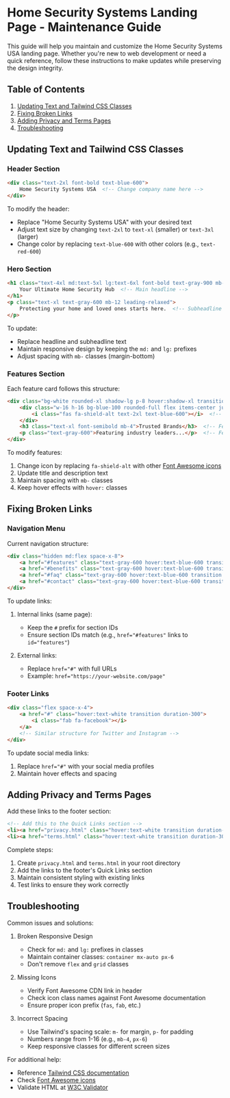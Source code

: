 # Home Security Systems Landing Page - Maintenance Guide

This guide will help you maintain and customize the Home Security Systems USA landing page. Whether you're new to web development or need a quick reference, follow these instructions to make updates while preserving the design integrity.

## Table of Contents
1. [Updating Text and Tailwind CSS Classes](#updating-text-and-tailwind-css-classes)
2. [Fixing Broken Links](#fixing-broken-links)
3. [Adding Privacy and Terms Pages](#adding-privacy-and-terms-pages)
4. [Troubleshooting](#troubleshooting)

## Updating Text and Tailwind CSS Classes

### Header Section
```html
<div class="text-2xl font-bold text-blue-600">
    Home Security Systems USA  <!-- Change company name here -->
</div>
```
To modify the header:
- Replace "Home Security Systems USA" with your desired text
- Adjust text size by changing `text-2xl` to `text-xl` (smaller) or `text-3xl` (larger)
- Change color by replacing `text-blue-600` with other colors (e.g., `text-red-600`)

### Hero Section
```html
<h1 class="text-4xl md:text-5xl lg:text-6xl font-bold text-gray-900 mb-8 leading-tight">
    Your Ultimate Home Security Hub  <!-- Main headline -->
</h1>
<p class="text-xl text-gray-600 mb-12 leading-relaxed">
    Protecting your home and loved ones starts here.  <!-- Subheadline -->
</p>
```
To update:
- Replace headline and subheadline text
- Maintain responsive design by keeping the `md:` and `lg:` prefixes
- Adjust spacing with `mb-` classes (margin-bottom)

### Features Section
Each feature card follows this structure:
```html
<div class="bg-white rounded-xl shadow-lg p-8 hover:shadow-xl transition duration-300">
    <div class="w-16 h-16 bg-blue-100 rounded-full flex items-center justify-center mb-6">
        <i class="fas fa-shield-alt text-2xl text-blue-600"></i>  <!-- Icon -->
    </div>
    <h3 class="text-xl font-semibold mb-4">Trusted Brands</h3>  <!-- Feature title -->
    <p class="text-gray-600">Featuring industry leaders...</p>  <!-- Feature description -->
</div>
```

To modify features:
1. Change icon by replacing `fa-shield-alt` with other [Font Awesome icons](https://fontawesome.com/icons)
2. Update title and description text
3. Maintain spacing with `mb-` classes
4. Keep hover effects with `hover:` classes

## Fixing Broken Links

### Navigation Menu
Current navigation structure:
```html
<div class="hidden md:flex space-x-8">
    <a href="#features" class="text-gray-600 hover:text-blue-600 transition duration-300">Features</a>
    <a href="#benefits" class="text-gray-600 hover:text-blue-600 transition duration-300">Benefits</a>
    <a href="#faq" class="text-gray-600 hover:text-blue-600 transition duration-300">FAQ</a>
    <a href="#contact" class="text-gray-600 hover:text-blue-600 transition duration-300">Contact</a>
</div>
```

To update links:
1. Internal links (same page):
   - Keep the `#` prefix for section IDs
   - Ensure section IDs match (e.g., `href="#features"` links to `id="features"`)

2. External links:
   - Replace `href="#"` with full URLs
   - Example: `href="https://your-website.com/page"`

### Footer Links
```html
<div class="flex space-x-4">
    <a href="#" class="hover:text-white transition duration-300">
        <i class="fab fa-facebook"></i>
    </a>
    <!-- Similar structure for Twitter and Instagram -->
</div>
```

To update social media links:
1. Replace `href="#"` with your social media profiles
2. Maintain hover effects and spacing

## Adding Privacy and Terms Pages

Add these links to the footer section:
```html
<!-- Add this to the Quick Links section -->
<li><a href="privacy.html" class="hover:text-white transition duration-300">Privacy Policy</a></li>
<li><a href="terms.html" class="hover:text-white transition duration-300">Terms of Service</a></li>
```

Complete steps:
1. Create `privacy.html` and `terms.html` in your root directory
2. Add the links to the footer's Quick Links section
3. Maintain consistent styling with existing links
4. Test links to ensure they work correctly

## Troubleshooting

Common issues and solutions:

1. Broken Responsive Design
   - Check for `md:` and `lg:` prefixes in classes
   - Maintain container classes: `container mx-auto px-6`
   - Don't remove `flex` and `grid` classes

2. Missing Icons
   - Verify Font Awesome CDN link in header
   - Check icon class names against Font Awesome documentation
   - Ensure proper icon prefix (`fas`, `fab`, etc.)

3. Incorrect Spacing
   - Use Tailwind's spacing scale: `m-` for margin, `p-` for padding
   - Numbers range from 1-16 (e.g., `mb-4`, `px-6`)
   - Keep responsive classes for different screen sizes

For additional help:
- Reference [Tailwind CSS documentation](https://tailwindcss.com/docs)
- Check [Font Awesome icons](https://fontawesome.com/icons)
- Validate HTML at [W3C Validator](https://validator.w3.org/)